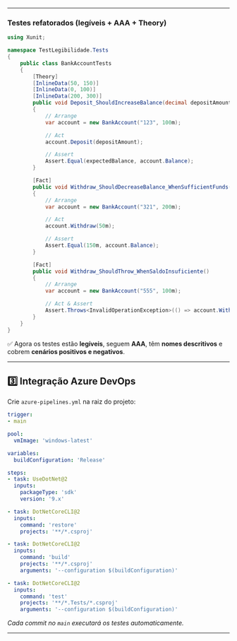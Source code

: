 
---

### **Testes refatorados (legíveis + AAA + Theory)**

```csharp
using Xunit;

namespace TestLegibilidade.Tests
{
    public class BankAccountTests
    {
        [Theory]
        [InlineData(50, 150)]
        [InlineData(0, 100)]
        [InlineData(200, 300)]
        public void Deposit_ShouldIncreaseBalance(decimal depositAmount, decimal expectedBalance)
        {
            // Arrange
            var account = new BankAccount("123", 100m);

            // Act
            account.Deposit(depositAmount);

            // Assert
            Assert.Equal(expectedBalance, account.Balance);
        }

        [Fact]
        public void Withdraw_ShouldDecreaseBalance_WhenSufficientFunds()
        {
            // Arrange
            var account = new BankAccount("321", 200m);

            // Act
            account.Withdraw(50m);

            // Assert
            Assert.Equal(150m, account.Balance);
        }

        [Fact]
        public void Withdraw_ShouldThrow_WhenSaldoInsuficiente()
        {
            // Arrange
            var account = new BankAccount("555", 100m);

            // Act & Assert
            Assert.Throws<InvalidOperationException>(() => account.Withdraw(200m));
        }
    }
}
```

✅ Agora os testes estão **legíveis**, seguem **AAA**, têm **nomes descritivos** e cobrem **cenários positivos e negativos**.

---

## 3️⃣ Integração Azure DevOps

Crie `azure-pipelines.yml` na raiz do projeto:

```yaml
trigger:
- main

pool:
  vmImage: 'windows-latest'

variables:
  buildConfiguration: 'Release'

steps:
- task: UseDotNet@2
  inputs:
    packageType: 'sdk'
    version: '9.x'

- task: DotNetCoreCLI@2
  inputs:
    command: 'restore'
    projects: '**/*.csproj'

- task: DotNetCoreCLI@2
  inputs:
    command: 'build'
    projects: '**/*.csproj'
    arguments: '--configuration $(buildConfiguration)'

- task: DotNetCoreCLI@2
  inputs:
    command: 'test'
    projects: '**/*.Tests/*.csproj'
    arguments: '--configuration $(buildConfiguration)'
```

*Cada commit no `main` executará os testes automaticamente.*

---
